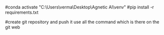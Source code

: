 #conda activate "C:\Users\verma\Desktop\Agnetic AI\venv"
#pip install -r requirements.txt

#create git repository and push it use all the command which is there on the git web
